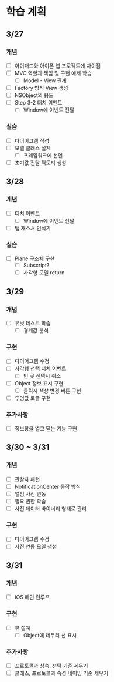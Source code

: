 # 학습 계획

## 3/27

### 개념
- [ ] 아이패드와 아이폰 앱 프로젝트에 차이점
- [ ] MVC 역할과 책임 및 구현 예제 학습
    - [ ] Model - View 관계
- [ ] Factory 방식 View 생성
- [ ] NSObject의 용도
- [ ] Step 3-2 터치 이벤트
     - [ ] Window에 이벤트 전달

### 실습
- [ ] 다이어그램 작성
- [ ] 모델 클래스 설계
    - [ ] 프레임워크에 선언
- [ ] 초기값 전달 팩토리 생성

## 3/28
### 개념
- [ ] 터치 이벤트
     - [ ] Window에 이벤트 전달
- [ ] 탭 재스처 인식기

### 실습
- [ ] Plane 구조체 구현
    - [ ] Subscript?
    - [ ] 사각형 모델 return

## 3/29
### 개념
- [ ] 유닛 테스트 학습
    - [ ] 경계값 분석

### 구현
- [ ] 다이어그램 수정
- [ ] 사각형 선택 터치 이벤트
    - [ ] 빈 곳 선택시 취소
- [ ] Object 정보 표시 구현 
    - [ ] 클릭시 색상 변경 버튼 구현
 - [ ] 투명값 토글 구현

 ### 추가사항
 - [ ] 정보창을 열고 닫는 기능 구현

 ## 3/30 ~ 3/31
 ### 개념
- [ ] 관찰자 패턴
- [ ] NotificationCenter 동작 방식
- [ ] 앨범 사진 연동
- [ ] 필요 권한 학습
- [ ] 사진 데이터 바이너리 형태로 관리

### 구현
- [ ] 다이어그램 수정
- [ ] 사진 연동 모델 생성

## 3/31
### 개념
- [ ] iOS 메인 런루프

### 구현
- [ ] 뷰 설계
    - [ ] Object에 테두리 선 표시

### 추가사항
- [ ] 프로토콜과 상속. 선택 기준 세우기
- [ ] 클래스, 프로토콜과 속성 네이밍 기준 세우기